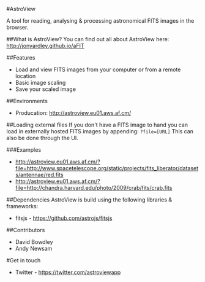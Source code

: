 #AstroView

A tool for reading, analysing & processing astronomical FITS images in the browser.



##What is AstroView?
You can find out all about AstroView here:
http://jonyardley.github.io/aFIT



##Features
* Load and view FITS images from your computer or from a remote location
* Basic image scaling
* Save your scaled image



##Environments
* Producation: http://astroview.eu01.aws.af.cm/



##Loading external files
If you don't have a FITS image to hand you can load in externally hosted FITS images by appending:
`?file=[URL]`
This can also be done through the UI.


###Examples
* http://astroview.eu01.aws.af.cm/?file=http://www.spacetelescope.org/static/projects/fits_liberator/datasets/antennae/red.fits
* http://astroview.eu01.aws.af.cm/?file=http://chandra.harvard.edu/photo/2009/crab/fits/crab.fits



##Dependencies
AstroView is build using the following libraries & frameworks:
* fitsjs - https://github.com/astrojs/fitsjs



##Contributors
* David Bowdley
* Andy Newsam



#Get in touch
* Twitter - https://twitter.com/astroviewapp
